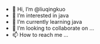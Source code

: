 - 👋 Hi, I’m @liuqingkuo
- 👀 I’m interested in java
- 🌱 I’m currently learning java
- 💞️ I’m looking to collaborate on ...
- 📫 How to reach me ...

<!---
liuqingkuo/liuqingkuo is a ✨ special ✨ repository because its `README.md` (this file) appears on your GitHub profile.
You can click the Preview link to take a look at your changes.
--->
